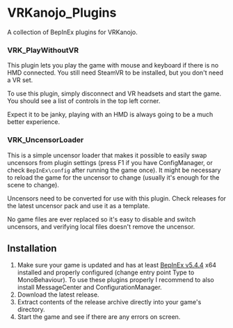 # VRKanojo_Plugins
A collection of BepInEx plugins for VRKanojo.

### VRK_PlayWithoutVR
This plugin lets you play the game with mouse and keyboard if there is no HMD connected. You still need SteamVR to be installed, but you don't need a VR set. 

To use this plugin, simply disconnect and VR headsets and start the game. You should see a list of controls in the top left corner.

Expect it to be janky, playing with an HMD is always going to be a much better experience.

### VRK_UncensorLoader 
This is a simple uncensor loader that makes it possible to easily swap uncensors from plugin settings (press F1 if you have ConfigManager, or check `BepInEx\config` after running the game once). It might be necessary to reload the game for the uncensor to change (usually it's enough for the scene to change).

Uncensors need to be converted for use with this plugin. Check releases for the latest uncensor pack and use it as a template.

No game files are ever replaced so it's easy to disable and switch uncensors, and verifying local files doesn't remove the uncensor.

## Installation
1. Make sure your game is updated and has at least [BepInEx v5.4.4](https://github.com/BepInEx/BepInEx) x64 installed and properly configured (change entry point Type to MonoBehaviour). To use these plugins properly I recommend to also install MessageCenter and ConfigurationManager.
2. Download the latest release.
3. Extract contents of the release archive directly into your game's directory.
4. Start the game and see if there are any errors on screen.
